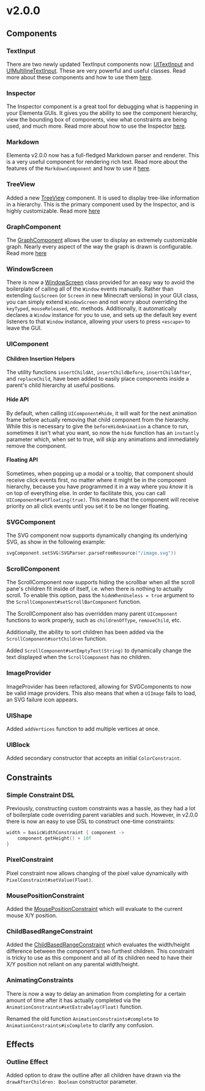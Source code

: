 # v2.0.0

## Components

### TextInput

There are two newly updated TextInput components now: [UITextInput](../src/main/kotlin/club/sk1er/elementa/components/input/UITextInput.kt)
and [UIMultilineTextInput](../src/main/kotlin/club/sk1er/elementa/components/input/UIMultilineTextInput.kt). These are
very powerful and useful classes. Read more about these components and how to use them [here](components.md#textinput).

### Inspector

The Inspector component is a great tool for debugging what is happening in your Elementa GUIs. It gives you the ability
to see the component hierarchy, view the bounding box of components, view what constraints are being used, and much more.
Read more about how to use the Inspector [here](components.md#inspector).

### Markdown

Elementa v2.0.0 now has a full-fledged Markdown parser and renderer. This is a very useful component for rendering
rich text. Read more about the features of the `MarkdownComponent` and how to use it [here](components.md#markdown).

### TreeView

Added a new [TreeView](../src/main/kotlin/club/sk1er/elementa/components/TreeView.kt) component. It is used to display 
tree-like information in a hierarchy. This is the primary component used by the Inspector, and is highly customizable.
Read more [here](components.md#treeview)

### GraphComponent

The [GraphComponent](../src/main/kotlin/club/sk1er/elementa/components/graph/GraphComponent.kt) allows the user to 
display an extremely customizable graph. Nearly every aspect of the way the graph is drawn is configurable. Read more
[here](components.md#graphcomponent)

### WindowScreen

There is now a [WindowScreen](../src/main/kotlin/club/sk1er/elementa/WindowScreen.kt) class provided for an easy way to
avoid the boilerplate of calling all of the `Window` events manually. Rather than extending `GuiScreen` (or `Screen` in
new Minecraft versions) in your GUI class, you can simply extend `WindowScreen` and not worry about overriding the
`keyTyped`, `mouseReleased`, etc. methods. Additionally, it automatically declares a `Window` instance for you to use,
and sets up the default key event listeners to that `Window` instance, allowing your users to press `<escape>` to leave
the GUI.

### UIComponent

#### Children Insertion Helpers

The utility functions `insertChildAt`, `insertChildBefore`, `insertChildAfter`, and `replaceChild`, have been added to
easily place components inside a parent's child hierarchy at useful positions. 

#### Hide API

By default, when calling `UIComponent#hide`, it will wait for the next animation frame before actually removing that
child component from the hierarchy. While this is necessary to give the `beforeHideAnimation` a chance to run,
sometimes it isn't what you want, so now the `hide` function has an `instantly` parameter which, when set to true,
will skip any animations and immediately remove the component.

#### Floating API

Sometimes, when popping up a modal or a tooltip, that component should receive click events first, no matter where
it might be in the component hierarchy, because you have programmed it in a way where you _know_ it is on top of
everything else. In order to facilitate this, you can call `UIComponent#setFloating(true)`. This means that the
component will receive priority on all click events until you set it to be no longer floating.

### SVGComponent

The SVG component now supports dynamically changing its underlying SVG, as show in the following example:

```kotlin
svgComponent.setSVG(SVGParser.parseFromResource("/image.svg"))
``` 

### ScrollComponent

The ScrollComponent now supports hiding the scrollbar when all the scroll pane's children fit inside of itself, i.e.
when there is nothing to actually scroll. To enable this option, pass the `hideWhenUseless = true` argument to the
`ScrollComponent#setScrollBarComponent` function.

The ScrollComponent also has overridden many parent `UIComponent` functions to work properly, such as `childrenOfType`,
`removeChild`, etc.

Additionally, the ability to sort children has been added via the `ScrollComponent#sortChildren` function.

Added `ScrollComponent#setEmptyText(String)` to dynamically change the text displayed when the `ScrollComponent` has
no children.

### ImageProvider

ImageProvider has been refactored, allowing for SVGComponents to now be valid image providers. This also means
that when a `UIImage` fails to load, an SVG failure icon appears.

### UIShape

Added `addVertices` function to add multiple vertices at once.

### UIBlock

Added secondary constructor that accepts an initial `ColorConstraint`.

## Constraints

### Simple Constraint DSL

Previously, constructing custom constraints was a hassle, as they had a lot of boilerplate code overriding parent
variables and such. However, in v2.0.0 there is now an easy to use DSL to construct one-time constraints:

```kotlin
width = basicWidthConstraint { component ->
    component.getHeight() + 10f
}
```

### PixelConstraint

Pixel constraint now allows changing of the pixel value dynamically with `PixelConstraint#setValue(Float)`.

### MousePositionConstraint

Added the [MousePositionConstraint](../src/main/kotlin/club/sk1er/elementa/constraints/MousePositionConstraint.kt) which
will evaluate to the current mouse X/Y position.

### ChildBasedRangeConstraint

Added the [ChildBasedRangeConstraint](../src/main/kotlin/club/sk1er/elementa/constraints/ChildBasedConstraints.kt) which
evaluates the width/height difference between the component's two furthest children. This constraint is tricky to use
as this component and all of its children need to have their X/Y position not reliant on any parental width/height.

### AnimatingConstraints

There is now a way to delay an animation from completing for a certain amount of time after it has actually completed
via the `AnimationConstraints#setExtraDelay(Float)` function.

Renamed the old function `AnimationConstraints#complete` to `AnimationConstraints#isComplete` to clarify any confusion.

## Effects

### Outline Effect

Added option to draw the outline after all children have drawn via the `drawAfterChildren: Boolean` constructor
parameter. 